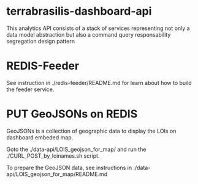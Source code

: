 # terrabrasilis-dashboard-api
This analytics API consists of a stack of services representing not only a data model abstraction but also a command query responsability segregation design pattern

# REDIS-Feeder

See instruction in ./redis-feeder/README.md for learn about how to build the feeder service.


# PUT GeoJSONs on REDIS

GeoJSONs is a collection of geographic data to display the LOIs on dashboard embeded map.

Goto the ./data-api/LOIS_geojson_for_map/ and run the ./CURL_POST_by_loinames.sh script.

To prepare the GeoJSON data, see instructions in ./data-api/LOIS_geojson_for_map/README.md
